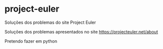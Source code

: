 # project-euler
Soluções dos problemas do site Project Euler

Soluções dos problemas apresentados no site https://projecteuler.net/about

Pretendo fazer em python
